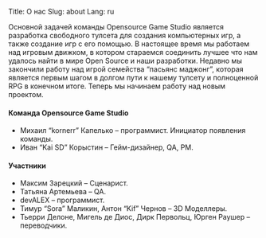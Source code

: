 Title: О нас 
Slug: about
Lang: ru

Основной задачей команды Opensource Game Studio является разработка свободного тулсета для создания компьютерных игр, а также создание игр с его помощью. В настоящее время мы работаем над игровым движком, в котором стараемся соединить лучшее что нам удалось найти в мире Open Source и наши разработки.
Недавно мы закончили работу над игрой семейства “пасьянс маджонг”, которая является первым шагом в долгом пути к нашему тулсету и полноценной RPG в конечном итоге. Теперь мы начинаем работу над новым проектом.

#### Команда Opensource Game Studio

- Михаил “kornerr” Капелько – программист. Инициатор появления команды.
- Иван “Kai SD” Корыстин – Гейм-дизайнер, QA, PM.

#### Участники

- Максим Зарецкий – Сценарист.
- Татьяна Артемьева – QA.
- devALEX – программист.
- Тимур “Sora” Маликин, Антон “Kif” Чернов – 3D Моделлеры.
- Тьерри Делоне, Мигель де Диос, Дирк Первольц, Юрген Раушер – переводчики.